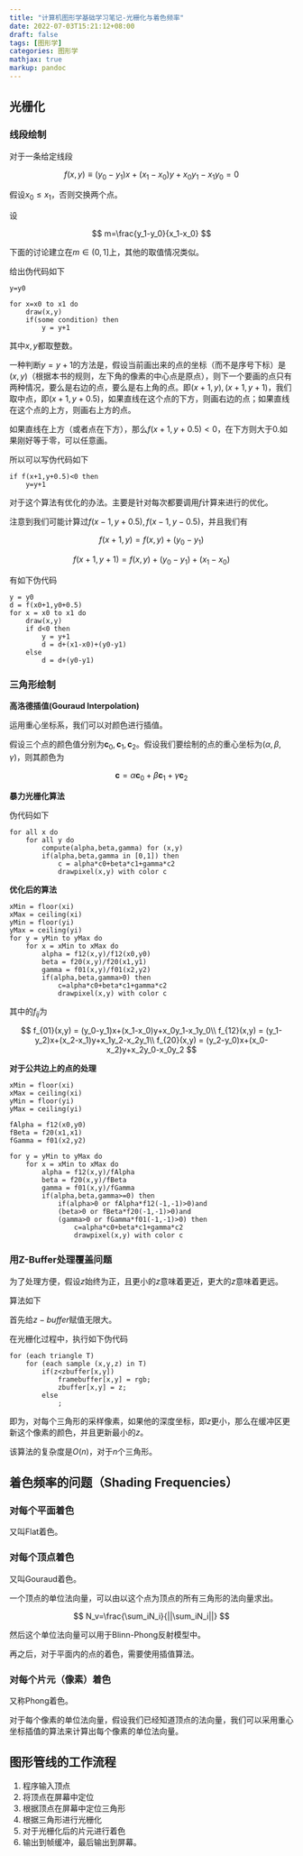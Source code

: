 ```yaml
---
title: "计算机图形学基础学习笔记-光栅化与着色频率"
date: 2022-07-03T15:21:12+08:00
draft: false
tags: [图形学]
categories: 图形学
mathjax: true
markup: pandoc
---
```


## 光栅化

### 线段绘制

对于一条给定线段

$$
f(x,y)\equiv(y_0-y_1)x+(x_1-x_0)y+x_0y_1-x_1y_0=0
$$

假设$x_0\leq x_1$，否则交换两个点。

设

$$
m=\frac{y_1-y_0}{x_1-x_0}
$$

下面的讨论建立在$m\in (0,1]$上，其他的取值情况类似。

给出伪代码如下

```
y=y0

for x=x0 to x1 do
    draw(x,y)
    if(some condition) then
        y = y+1

```

其中$x,y$都取整数。

一种判断$y=y+1$的方法是，假设当前画出来的点的坐标（而不是序号下标）是$(x,y)$（根据本书的规则，左下角的像素的中心点是原点），则下一个要画的点只有两种情况，要么是右边的点，要么是右上角的点。即$(x+1,y),(x+1,y+1)$，我们取中点，即$(x+1,y+0.5)$，如果直线在这个点的下方，则画右边的点；如果直线在这个点的上方，则画右上方的点。

如果直线在上方（或者点在下方），那么$f(x+1,y+0.5)<0$，在下方则大于0.如果刚好等于零，可以任意画。

所以可以写伪代码如下

```
if f(x+1,y+0.5)<0 then
    y=y+1
```

对于这个算法有优化的办法。主要是针对每次都要调用$f$计算来进行的优化。

注意到我们可能计算过$f(x-1,y+0.5),f(x-1,y-0.5)$，并且我们有

$$
f(x+1,y)=f(x,y)+(y_0-y_1)
$$

$$
f(x+1,y+1) = f(x,y)+(y_0-y_1)+(x_1-x_0)
$$

有如下伪代码

```
y = y0
d = f(x0+1,y0+0.5)
for x = x0 to x1 do
    draw(x,y)
    if d<0 then
        y = y+1
        d = d+(x1-x0)+(y0-y1)
    else
        d = d+(y0-y1)
```
### 三角形绘制

**高洛德插值(Gouraud Interpolation)**

运用重心坐标系，我们可以对颜色进行插值。

假设三个点的颜色值分别为$\bm c_0,\bm c_1,\bm c_2$。假设我们要绘制的点的重心坐标为$(\alpha,\beta,\gamma)$，则其颜色为

$$
\bm c = \alpha\bm c_0+\beta\bm c_1+\gamma\bm c_2
$$

**暴力光栅化算法**

伪代码如下

```
for all x do
    for all y do
        compute(alpha,beta,gamma) for (x,y)
        if(alpha,beta,gamma in [0,1]) then
            c = alpha*c0+beta*c1+gamma*c2
            drawpixel(x,y) with color c
```

**优化后的算法**

```
xMin = floor(xi)
xMax = ceiling(xi)
yMin = floor(yi)
yMax = ceiling(yi)
for y = yMin to yMax do
    for x = xMin to xMax do
        alpha = f12(x,y)/f12(x0,y0)
        beta = f20(x,y)/f20(x1,y1)
        gamma = f01(x,y)/f01(x2,y2)
        if(alpha,beta,gamma>0) then
            c=alpha*c0+beta*c1+gamma*c2
            drawpixel(x,y) with color c
```

其中的$f_{ij}$为

$$
f_{01}(x,y) = (y_0-y_1)x+(x_1-x_0)y+x_0y_1-x_1y_0\\
f_{12}(x,y) = (y_1-y_2)x+(x_2-x_1)y+x_1y_2-x_2y_1\\
f_{20}(x,y) = (y_2-y_0)x+(x_0-x_2)y+x_2y_0-x_0y_2
$$

**对于公共边上的点的处理**

```
xMin = floor(xi)
xMax = ceiling(xi)
yMin = floor(yi)
yMax = ceiling(yi)

fAlpha = f12(x0,y0)
fBeta = f20(x1,x1)
fGamma = f01(x2,y2)

for y = yMin to yMax do
    for x = xMin to xMax do
        alpha = f12(x,y)/fAlpha
        beta = f20(x,y)/fBeta
        gamma = f01(x,y)/fGamma
        if(alpha,beta,gamma>=0) then
            if(alpha>0 or fAlpha*f12(-1,-1)>0)and
            (beta>0 or fBeta*f20(-1,-1)>0)and
            (gamma>0 or fGamma*f01(-1,-1)>0) then
                c=alpha*c0+beta*c1+gamma*c2
                drawpixel(x,y) with color c
```

### 用Z-Buffer处理覆盖问题

为了处理方便，假设$z$始终为正，且更小的$z$意味着更近，更大的$z$意味着更远。

算法如下

首先给$z-buffer$赋值无限大。

在光栅化过程中，执行如下伪代码

```
for (each triangle T)
    for (each sample (x,y,z) in T)
        if(z<zbuffer[x,y])
            framebuffer[x,y] = rgb;
            zbuffer[x,y] = z;
        else
            ;
```

即为，对每个三角形的采样像素，如果他的深度坐标，即$z$更小，那么在缓冲区更新这个像素的颜色，并且更新最小的$z$。

该算法的复杂度是$O(n)$，对于$n$个三角形。

## 着色频率的问题（Shading Frequencies）

### 对每个平面着色

又叫Flat着色。

### 对每个顶点着色

又叫Gouraud着色。

一个顶点的单位法向量，可以由以这个点为顶点的所有三角形的法向量求出。

$$
N_v=\frac{\sum_iN_i}{||\sum_iN_i||}
$$

然后这个单位法向量可以用于Blinn-Phong反射模型中。

再之后，对于平面内的点的着色，需要使用插值算法。

### 对每个片元（像素）着色

又称Phong着色。

对于每个像素的单位法向量，假设我们已经知道顶点的法向量，我们可以采用重心坐标插值的算法来计算出每个像素的单位法向量。

## 图形管线的工作流程

1. 程序输入顶点
2. 将顶点在屏幕中定位
3. 根据顶点在屏幕中定位三角形
4. 根据三角形进行光栅化
5. 对于光栅化后的片元进行着色
6. 输出到帧缓冲，最后输出到屏幕。
